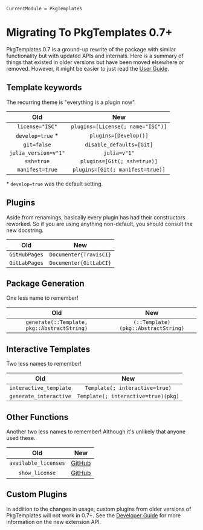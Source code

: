 ```@meta
CurrentModule = PkgTemplates
```

# Migrating To PkgTemplates 0.7+

PkgTemplates 0.7 is a ground-up rewrite of the package with similar functionality but with updated APIs and internals.
Here is a summary of things that existed in older versions but have been moved elsewhere or removed.
However, it might be easier to just read the [User Guide](user.md).

## Template keywords

The recurring theme is "everything is a plugin now".

| Old                  | New                               |
| :------------------: | :-------------------------------: |
| `license="ISC"`      | `plugins=[License(; name="ISC")]` |
| `develop=true` *     | `plugins=[Develop()]`             |
| `git=false`          | `disable_defaults=[Git]`          |
| `julia_version=v"1"` | `julia=v"1"`                      |
| `ssh=true`           | `plugins=[Git(; ssh=true)]`       |
| `manifest=true`      | `plugins=[Git(; manifest=true)]`  |

\* `develop=true` was the default setting.

## Plugins

Aside from renamings, basically every plugin has had their constructors reworked.
So if you are using anything non-default, you should consult the new docstring.

| Old           | New                    |
| :-----------: | :--------------------: |
| `GitHubPages` | `Documenter{TravisCI}` |
| `GitLabPages` | `Documenter{GitLabCI}` |

## Package Generation

One less name to remember!

| Old                                         | New                                 |
| :-----------------------------------------: | :---------------------------------: |
| `generate(::Template, pkg::AbstractString)` | `(::Template)(pkg::AbstractString)` |

## Interactive Templates

Two less names to remember!

| Old                    | New                                 |
| :--------------------: | :---------------------------------: |
| `interactive_template` | `Template(; interactive=true)`      |
| `generate_interactive` | `Template(; interactive=true)(pkg)` |

## Other Functions

Another two less names to remember!
Although it's unlikely that anyone used these.

| Old                  | New                                                                                 |
| :------------------: | :---------------------------------------------------------------------------------: |
| `available_licenses` | [GitHub](https://github.com/invenia/PkgTemplates.jl/tree/master/templates/licenses) |
| `show_license`       | [GitHub](https://github.com/invenia/PkgTemplates.jl/tree/master/templates/licenses) |

## Custom Plugins

In addition to the changes in usage, custom plugins from older versions of PkgTemplates will not work in 0.7+.
See the [Developer Guide](developer.md) for more information on the new extension API.
